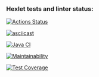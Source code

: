 ### Hexlet tests and linter status:
[![Actions Status](https://github.com/jhg913915/java-project-71/actions/workflows/hexlet-check.yml/badge.svg)](https://github.com/jhg913915/java-project-71/actions)

[![asciicast](https://asciinema.org/a/ThkfZqd2GepUUnPZZUetjyz2W.svg)](https://asciinema.org/a/ThkfZqd2GepUUnPZZUetjyz2W)

[![Java CI](https://github.com/jhg913915/java-project-71/actions/workflows/main.yml/badge.svg)](https://github.com/jhg913915/java-project-71/actions/workflows/main.yml)

[![Maintainability](https://api.codeclimate.com/v1/badges/8c04d1bde2eba30a53fa/maintainability)](https://codeclimate.com/github/jhg913915/java-project-71/maintainability)

[![Test Coverage](https://api.codeclimate.com/v1/badges/8c04d1bde2eba30a53fa/test_coverage)](https://codeclimate.com/github/jhg913915/java-project-71/test_coverage)
